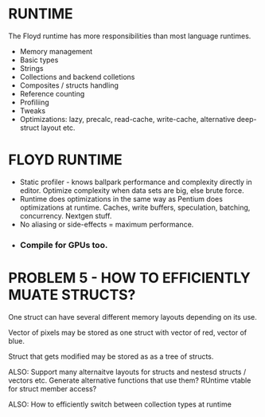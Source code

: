 # RUNTIME

The Floyd runtime has more responsibilities than most language runtimes.

- Memory management
- Basic types
- Strings
- Collections and backend colletions
- Composites / structs handling
- Reference counting
- Profiliing
- Tweaks
- Optimizations: lazy, precalc, read-cache, write-cache, alternative deep-struct layout etc.




# FLOYD RUNTIME
- Static profiler - knows ballpark performance and complexity directly in editor. Optimize complexity when data sets are big, else brute force.
- Runtime does optimizations in the same way as Pentium does optimizations at runtime. Caches, write buffers, speculation, batching, concurrency. Nextgen stuff.
- No aliasing or side-effects = maximum performance.
- ### Compile for GPUs too.



# PROBLEM 5 - HOW TO EFFICIENTLY MUATE STRUCTS?

One struct can have several different memory layouts depending on its use. 

Vector of pixels may be stored as one struct with vector of red, vector of blue.

Struct that gets modified may be stored as as a tree of structs.

ALSO: Support many alternaitve layouts for structs and nestesd structs / vectors etc. Generate alternative functions that use them? RUntime vtable for struct member access?


ALSO: How to efficiently switch between collection types at runtime
